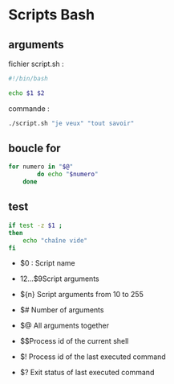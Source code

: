 # Scripts Bash

## arguments

fichier script.sh :

```bash
#!/bin/bash 

echo $1 $2
```

commande :

```bash
./script.sh "je veux" "tout savoir"
```

## boucle for

```bash
for numero in "$@"
        do echo "$numero"
    done
```

## test

```bash
if test -z $1 ;
then
    echo "chaîne vide"
fi
```

- $0 : Script name

- $1$2...$9Script arguments

- ${n} Script arguments from 10 to 255

- $# Number of arguments

- $@ All arguments together

- $$Process id of the current shell

- $! Process id of the last executed command

- $? Exit status of last executed command
